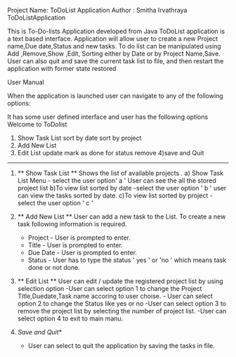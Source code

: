 Project Name: ToDoList Application
Author : Smitha Irvathraya
ToDoListApplication  

This is To-Do-lists Application developed from Java
ToDoList application is a text based interface.
Application will allow user to create a new Project name,Due date,Status and new tasks.
To do list can be manipulated using Add ,Remove,Show ,Edit, Sorting either by Date or by Project Name,Save.
User can also quit and save the current task list to file, and then restart the application with former state restored

User Manual

 When the application is launched user can navigate to any of the following options:

It has some user defined interface and user has the following options
Welcome to ToDolist
1)  Show Task List
    sort by date 
    sort by project
2) Add New List
3) Edit List
    update
    mark as done for status
    remove
 4)save and Quit
  ----------------------------

1) **  Show Task List **
   Shows the list of available projects .
        a) Show Task List Menu - select the user option' a '
           User can see the all the stored project list 
        b)To view list sorted by date -select the user option  ' b '
         user can view the tasks sorted by date.
        c)To view list sorted by project -select the user option ' c '
2) ** Add New List **
   User can add a new task to the List. To create a new task following information is required.
      - Project - User is prompted to enter.
      - Title - User is prompted to enter.
      - Due Date - User is prompted to enter.
      - Status - User has to type the status ' yes ' or 'no ' which means task done or not done.

3) ** Edit List **
      User can edit / update the registered project list by using selection option
         -User can select option 1 to change the Project Title,Duedate,Task name accoring to user choise.
        - User can select option 2 to change the Status like yes or no
        -User can select option 3 to  remove the  project list  by selecting the number of project list.
        -User can select option 4 to exit to main manu.
4) *Save and Quit**
      * User can select to quit the application by saving the tasks in file.

   

